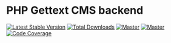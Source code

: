 # PHP Gettext CMS backend

[![Latest Stable Version](https://poser.pugx.org/printful/php-gettext-cms/version)](https://packagist.org/packages/printful/php-gettext-cms)
[![Total Downloads](https://poser.pugx.org/printful/php-gettext-cms/downloads)](https://packagist.org/packages/printful/php-gettext-cms)
[![Master](https://scrutinizer-ci.com/g/printful/php-gettext-cms/badges/quality-score.png?b=master)](https://scrutinizer-ci.com/g/printful/php-gettext-cms/)
[![Master](https://travis-ci.org/printful/php-gettext-cms.svg?branch=master)](https://travis-ci.org/printful/php-gettext-cms#)
[![Code Coverage](https://scrutinizer-ci.com/g/printful/php-gettext-cms/badges/coverage.png?b=master)](https://scrutinizer-ci.com/g/printful/php-gettext-cms/?branch=master)
